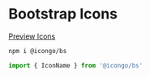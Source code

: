 Bootstrap Icons
===

[Preview Icons](http://icongo.github.io/#/icons/bootstrap)

```bash
npm i @icongo/bs
```

```jsx
import { IconName } from '@icongo/bs'
```
